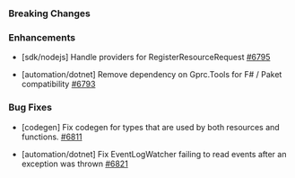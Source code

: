 ### Breaking Changes


### Enhancements

- [sdk/nodejs] Handle providers for RegisterResourceRequest
  [#6795](https://github.com/pulumi/pulumi/pull/6795)

- [automation/dotnet] Remove dependency on Gprc.Tools for F# / Paket compatibility
  [#6793](https://github.com/pulumi/pulumi/pull/6793)  

### Bug Fixes


- [codegen] Fix codegen for types that are used by both resources and functions.
  [#6811](https://github.com/pulumi/pulumi/pull/6811)

- [automation/dotnet] Fix EventLogWatcher failing to read events after an exception was thrown
  [#6821](https://github.com/pulumi/pulumi/pull/6821)
